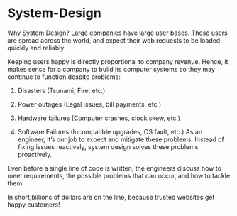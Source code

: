 # System-Design
Why System Design?
Large companies have large user bases. These users are spread across the world, and expect their web requests to be loaded quickly and reliably.

Keeping users happy is directly proportional to company revenue. Hence, it makes sense for a company to build its computer systems so they may continue to function despite problems:

1. Disasters (Tsunami, Fire, etc.)

2. Power outages (Legal issues, bill payments, etc.)

3. Hardware failures (Computer crashes, clock skew, etc.)
4. Software Failures (Incompatible upgrades, OS fault, etc.)
As an engineer, it’s our job to expect and mitigate these problems. Instead of fixing issues reactively, system design solves these problems proactively.

Even before a single line of code is written, the engineers discuss how to meet requirements, the possible problems that can occur, and how to tackle them.

In short,billions of dollars are on the line, because trusted websites get happy customers!
